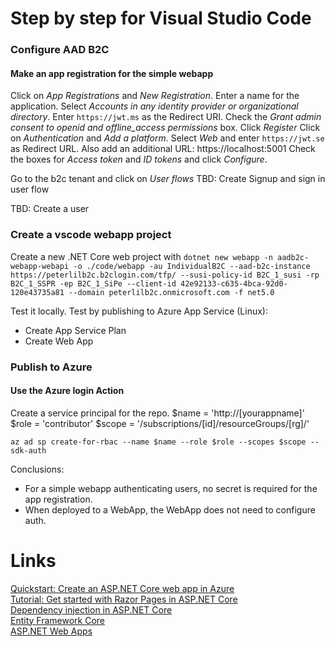﻿# Step by step for Visual Studio Code

### Configure AAD B2C
#### Make an app registration for the simple webapp
Click on *App Registrations* and *New Registration*.
Enter a name for the application. 
Select *Accounts in any identity provider or organizational directory*.
Enter ```https://jwt.ms``` as the Redirect URI.
Check the *Grant admin consent to openid and offline_access permissions* box.
Click *Register*
Click on *Authentication* and *Add a platform*.
Select *Web* and enter ```https://jwt.se``` as Redirect URL.
Also add an additional URL: https://localhost:5001
Check the boxes for *Access token* and *ID tokens* and click *Configure*.

Go to the b2c tenant and click on *User flows*
TBD: Create Signup and sign in user flow

TBD: Create a user

### Create a vscode webapp project
Create a new .NET Core web project with ```dotnet new webapp -n aadb2c-webapp-webapi -o ./code/webapp -au IndividualB2C --aad-b2c-instance https://peterlilb2c.b2clogin.com/tfp/ --susi-policy-id B2C_1_susi -rp B2C_1_SSPR -ep B2C_1_SiPe --client-id 42e92133-c635-4bca-92d0-120e43735a81 --domain peterlilb2c.onmicrosoft.com -f net5.0```


Test it locally.
Test by publishing to Azure App Service (Linux):
- Create App Service Plan
- Create Web App

### Publish to Azure
#### Use the Azure login Action

Create a service principal for the repo.
    $name = 'http://[yourappname]'
    $role = 'contributor'
    $scope = '/subscriptions/[id]/resourceGroups/[rg]/'
    
    az ad sp create-for-rbac --name $name --role $role --scopes $scope --sdk-auth



Conclusions:
* For a simple webapp authenticating users, no secret is required for the app registration.
* When deployed to a WebApp, the WebApp does not need to configure auth.

# Links
[Quickstart: Create an ASP.NET Core web app in Azure](https://docs.microsoft.com/en-us/azure/app-service/quickstart-dotnetcore?pivots=platform-linux)\
[Tutorial: Get started with Razor Pages in ASP.NET Core](https://docs.microsoft.com/en-us/aspnet/core/tutorials/razor-pages/razor-pages-start?view=aspnetcore-5.0&tabs=visual-studio-code)\
[Dependency injection in ASP.NET Core](https://docs.microsoft.com/en-us/aspnet/core/fundamentals/dependency-injection?view=aspnetcore-5.0)\
[Entity Framework Core](https://docs.microsoft.com/en-us/ef/core/)\
[ASP.NET Web Apps](https://dotnet.microsoft.com/apps/aspnet/web-apps)
